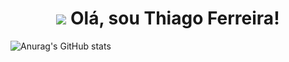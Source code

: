 <h1 align="center">
<img src="https://images-wixmp-ed30a86b8c4ca887773594c2.wixmp.com/f/49db1a61-3800-4796-a1b2-488e15de6089/desehca-52be5acc-4da0-40a4-89d7-0c995b7c0c8f.gif?token=eyJ0eXAiOiJKV1QiLCJhbGciOiJIUzI1NiJ9.eyJzdWIiOiJ1cm46YXBwOjdlMGQxODg5ODIyNjQzNzNhNWYwZDQxNWVhMGQyNmUwIiwiaXNzIjoidXJuOmFwcDo3ZTBkMTg4OTgyMjY0MzczYTVmMGQ0MTVlYTBkMjZlMCIsIm9iaiI6W1t7InBhdGgiOiJcL2ZcLzQ5ZGIxYTYxLTM4MDAtNDc5Ni1hMWIyLTQ4OGUxNWRlNjA4OVwvZGVzZWhjYS01MmJlNWFjYy00ZGEwLTQwYTQtODlkNy0wYzk5NWI3YzBjOGYuZ2lmIn1dXSwiYXVkIjpbInVybjpzZXJ2aWNlOmZpbGUuZG93bmxvYWQiXX0.H_JqlELkJe5tzobBN2n6tyvaVzt6PRlK6a0t64Jse9o
"> Olá, sou Thiago Ferreira!  
</h1>

![Anurag's GitHub stats](https://github-readme-stats.vercel.app/api?username=itsthiagow&show_icons=true&theme=transparent)
